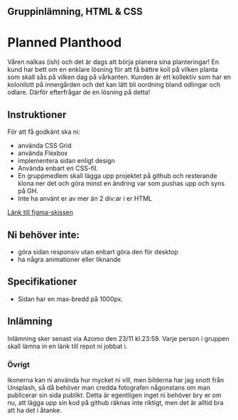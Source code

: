 ## Gruppinlämning, HTML &amp; CSS

# Planned Planthood

Våren nalkas (ish) och det är dags att börja planera sina planteringar!
En kund har bett om en enklare lösning för att få bättre koll på vilken planta som skall sås på vilken dag på vårkanten.
Kunden är ett kollektiv som har en kolonilott på innergården och det kan lätt bli oordning bland odlingar och odlare. Därför efterfrågar de en lösning på detta!

## Instruktioner
För att få godkänt ska ni:

* använda CSS Grid
* använda Flexbox
* implementera sidan enligt design
* Använda enbart en CSS-fil.
* En gruppmedlem skall lägga upp projektet på github och resterande klona ner det och göra minst en ändring var som pushas upp och syns på GH.
* Inte ha använt er av mer än 2 div:ar i er HTML

[Länk till figma-skissen](https://www.figma.com/file/Hbrk29Q2rVzXiXcFWdTXDA/planned-planthood?type=design&node-id=0%3A1&mode=design&t=9CHtB0GGoxLhWLYf-1)

## Ni behöver inte:
* göra sidan responsiv utan enbart göra den för desktop
* ha några animationer eller liknande
  
## Specifikationer
* Sidan har en max-bredd på 1000px.

## Inlämning
Inlämning sker senast via Azomo den 23/11 kl.23:59. Varje person i gruppen skall lämna in en länk till repot ni jobbat i.

### Övrigt
Ikonerna kan ni använda hur mycket ni vill, men bilderna har jag snott från Unsplash, så då behöver man credda fotografen någonstans om man publicerar sin sida publikt. Detta är egentligen inget ni behöver bry er om nu, att lägga upp sin kod på github räknas inte riktigt, men det är alltid bra att ha det i åtanke.

